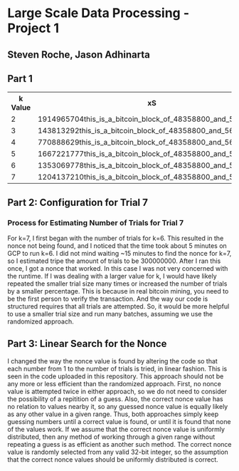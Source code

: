 <h1>Large Scale Data Processing - Project 1</h1>
<h2>Steven Roche, Jason Adhinarta</h2>

<h2>Part 1</h2>
<table>
  <tr>
    <th>k Value</th>
    <th>xS</th>
    <th>Hash Value</th>
    <th>Time Elapsed</th>
    <th>Number Trials</th>
  </tr>
  <tr>
    <td>2</td>
    <td>1914965704this_is_a_bitcoin_block_of_48358800_and_56297171</td>
    <td>00ade52d041c9209bfcb8a4b3e0659cf895c54994390e9ea62e2eb67742e396f</td>
    <td>1s</td>
    <td>10000</td>
  </tr>
  <tr>
    <td>3</td>
    <td>143813292this_is_a_bitcoin_block_of_48358800_and_56297171</td>
    <td>000f27f9e6fa56aeacac0def0b0f338407fb81b0cd850c3367e063071bdbd539</td>
    <td>1s</td>
    <td>20000</td>
  </tr>
  <tr>
    <td>4</td>
    <td>770888629this_is_a_bitcoin_block_of_48358800_and_56297171</td>
    <td>0000d222d64afcee0a05fd9907b3c0bdc78c68237c81824de11e9eb5dc7bc9ab</td>
    <td>4s</td>
    <td>999999</td>
  </tr>
  <tr>
    <td>5</td>
    <td>1667221777this_is_a_bitcoin_block_of_48358800_and_5629717</td>
    <td>000007e13c2eee597992bd7ea58de78636f0e687650f4d5986a9a2ab04c1fbdb</td>
    <td>8s</td>
    <td>9999999</td>
  </tr>
  <tr>
    <td>6</td>
    <td>1353069778this_is_a_bitcoin_block_of_48358800_and_56297171</td>
    <td>0000005e2e71862b03d8f0e37d27be10c1e14df08b9b788c838fdb3055e339a</td>
    <td>60s</td>
    <td>99999999</td>
  </tr>
  <tr>
    <td>7</td>
    <td>1204137210this_is_a_bitcoin_block_of_48358800_and_56297171</td>
    <td>0000000363df021ccfc04e0d365ec03631eb1a341156f8e1e94fddd2b0564f1c</td>
    <td>966s</td>
    <td>300000000</td>
  </tr>
</table>


<h2>Part 2: Configuration for Trial 7 </h2>


<h3> Process for Estimating Number of Trials for Trial 7 </h3>
<p>For k=7, I first began with the number of trials for k=6. This resulted in the nonce not being found, and I noticed that the time took about 5 minutes on GCP to run k=6. I did not mind waiting ~15 minutes to find the nonce for k=7, so I estimated tripe the amount of trials to be 300000000. After I ran this once, I got a nonce that worked. In this case I was not very concerned with the runtime. If I was dealing with a larger value for k, I would have likely repeated the smaller trial size many times or increased the number of trials by a smaller percentage. This is because in real bitcoin mining, you need to be the first person to verify the transaction. And the way our code is structured requires that all trials are attempted. So, it would be more helpful to use a smaller trial size and run many batches, assuming we use the randomized approach.</p>

<h2> Part 3: Linear Search for the Nonce </h2>
I changed the way the nonce value is found by altering the code so that each number from 1 to the number of trials is tried, in linear fashion. This is seen in the code uploaded in this repository. This approach should not be any more or less efficient than the randomized approach. First, no nonce value is attempted twice in either approach, so we do not need to consider the possibility of a repitition of a guess. Also, the correct nonce value has no relation to values nearby it, so any guessed nonce value is equally likely as any other value in a given range. Thus, both approaches simply keep guessing numbers until a correct value is found, or until it is found that none of the values work. If we assume that the correct nonce value is uniformly distributed, then any method of working through a given range without repeating a guess is as efficient as another such method. The correct nonce value is randomly selected from any valid 32-bit integer, so the assumption that the correct nonce values should be uniformly distributed is correct. 
